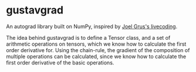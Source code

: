 # gustavgrad
An autograd library built on NumPy, inspired by [Joel Grus's livecoding](https://github.com/joelgrus/autograd/tree/master).

The idea behind gustavgrad is to define a Tensor class, and a set of arithmetic operations on tensors, which we know how to calculate the first order derivative for.
Using the chain-rule, the gradient of the composition of multiple operations can be calculated, since we know how to calculate the first order derivative of the basic operations.
